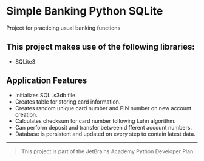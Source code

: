 # Simple Banking Python SQLite
 Project for practicing usual banking functions
 
## This project makes use of the following libraries:
* SQLite3

## Application Features
* Initializes SQL .s3db file.
* Creates table for storing card information.
* Creates random unique card number and PIN number on new account creation.
* Calculates checksum for card number following Luhn algorithm.
* Can perform deposit and transfer between different account numbers.
* Database is persistent and updated on every step to contain latest data.
_____________________
> This project is part of the JetBrains Academy Python Developer Plan
